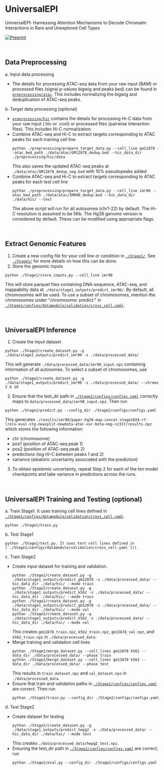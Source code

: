 # UniversalEPI
UniversalEPI: Harnessing Attention Mechanisms to Decode Chromatin Interactions in Rare and Unexplored Cell Types

[![Preprint](https://img.shields.io/badge/preprint-available-green)](https://doi.org/10.1101/2024.11.22.624813) &nbsp;

<br/>

## Data Preprocessing

a. Input data processing
  - The details for processing ATAC-seq data from your raw input (BAM) or processed files (signal p-values bigwig and peaks bed) can be found in [`preprocessing/atac`](https://github.com/BoevaLab/UniversalEPI/tree/main/preprocessing/atac). This includes normalizing the bigwig and deduplication of ATAC-seq peaks.

b. Target data processing (optional)
  - [`preprocessing/hic`](https://github.com/BoevaLab/UniversalEPI/tree/main/preprocessing/hic) contains the details for processing Hi-C data from your raw input (.hic or .cool) or processed files (pairwise interaction files). This includes Hi-C normalization.
  - Combine ATAC-seq and Hi-C to extract targets corresponding to ATAC peaks for each training cell line
    ```
    python ./preprocessing/prepare_target_data.py --cell_line gm12878 --atac_bed_path ./data/atac/GM12878_dedup.bed --hic_data_dir ./preprocessing/hic/data
    ```
    This also saves the updated ATAC-seq peaks at `./data/atac/GM12878_dedup_neg.bed` with 10% pseudopeaks added
  - Combine ATAC-seq and Hi-C to extract targets corresponding to ATAC peaks for each test cell line
    ```
    python ./preprocessing/prepare_target_data.py --cell_line imr90 --atac_bed_path ./data/atac/IMR90_dedup.bed --hic_data_dir ./data/hic/ --test
    ```
    The above script will run for all autosomes (chr1-22) by default. The Hi-C resolution is assumed to be 5Kb. The Hg38 genome version is considered by default. These can be modified using appropriate flags.

<br/>

## Extract Genomic Features

1. Create a new config file for your cell line or condition in [`./Stage1/`](). See [`./Stage1/`]() for more details on how this can be done.
2. Store the genomic inputs
  ```
  python ./Stage1/store_inputs.py --cell_line imr90
  ```
  This will store parquet files containing DNA-sequence, ATAC-seq, and mappability data at `./data/stage1_outputs/predict_imr90/`. By default, all chromosomes will be used. To use a subset of chromosomes, mention the chromosomes under "chromosome: predict:" in [`./Stage1/configs/datamodule/validation/cross_cell.yaml`]().

<br/>

## UniversalEPI Inference

1. Create the input dataset
  ```
  python ./Stage2/create_dataset.py -g ./data/stage1_outputs/predict_imr90 -s ./data/processed_data/
  ```
  This will generate `./data/processed_data/imr90_input.npz` containing information of all autosomes. 
  To select a subset of chromosomes, use
  ```
  python ./Stage2/create_dataset.py -g ./data/stage1_outputs/predict_imr90 -s ./data/processed_data/ --chroms 2 6 19
  ```
2. Ensure that the test_dir path in [`./Stage2/configs/configs.yaml`]() correctly maps to `data/processed_data/imr90_input.npz`. Then run
  ```
  python ./Stage2/predict.py --config_dir ./Stage2/configs/configs.yaml
  ```
  This generates `./results/imr90/paper-hg38-map-concat-stage1024-rf-lrelu-eval-stg-newsplit-newdata-atac-var-beta-neg-s1337/results.npz` which stores the following information:
  - chr (chromosome)
  - pos1 (position of ATAC-seq peak 1)
  - pos2 (position of ATAC-seq peak 2)
  - predictions (log Hi-C between peaks 1 and 2)
  - variance (aleatoric uncertainty associated with the prediction)
3. To obtain epistemic uncertainty, repeat Step 2 for each of the ten model checkpoints and take variance in predictions across the runs.

<br/>

## UniversalEPI Training and Testing (optional)

a. Train Stage1. It uses training cell lines defined in [`./Stage1/configs/datamodule/validation/cross_cell.yaml`]().
  ```
  python ./Stage1/train.py
  ```
b. Test Stage1
  ```
  python ./Stage1/test.py. It uses test cell lines defined in [`./Stage1/configs/datamodule/validation/cross_cell.yaml`]().
  ```
c. Train Stage2
  - Create input dataset for training and validation.
    ```
    python ./Stage2/create_dataset.py -g ./data/stage1_outputs/predict_gm12878 -s ./data/processed_data/ --hic_data_dir ./data/hic/ --mode train
    python ./Stage2/create_dataset.py -g ./data/stage1_outputs/predict_k562 -s ./data/processed_data/ --hic_data_dir ./data/hic/ --mode train
    python ./Stage2/create_dataset.py -g ./data/stage1_outputs/predict_gm12878 -s ./data/processed_data/ --hic_data_dir ./data/hic/ --mode val
    python ./Stage2/create_dataset.py -g ./data/stage1_outputs/predict_k562 -s ./data/processed_data/ --hic_data_dir ./data/hic/ --mode val
    ```
    This creates `gm12878_train.npz`, `k562_train.npz`, `gm12878_val.npz`, and `k562_train.npz` in `./data/processed_data`.
  - Merge training and validation cell lines
    ```
    python ./Stage2/merge_dataset.py --cell_lines gm12878 k562 --data_dir ./data/processed_data/ --phase train
    python ./Stage2/merge_dataset.py --cell_lines gm12878 k562 --data_dir ./data/processed_data/ --phase test
    ```
    This results in `train_dataset.npz` and `val_dataset.npz` in `./data/processed_data`.
  - Ensure that train and validation paths in [`./Stage2/configs/configs.yaml`]() are correct. Then run
    ```
    python ./Stage2/train.py --config_dir ./Stage2/configs/configs.yaml
    ```
d. Test Stage2
  - Create dataset for testing
    ```
    python ./Stage2/create_dataset.py -g ./data/stage1_outputs/predict_hepg2 -s ./data/processed_data/ --hic_data_dir ./data/hic/ --mode test
    ```
    This creates `./data/processed_data/hepg2_test.npz`.
  - Ensuring the test_dir path in [`./Stage2/configs/configs.yaml`]() are correct, run
    ```
    python ./Stage2/eval.py --config_dir ./Stage2/configs/configs.yaml
    ```